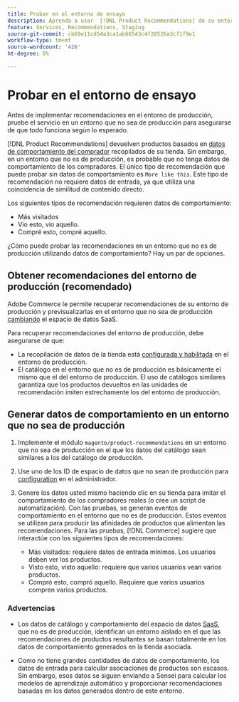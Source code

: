 ```yaml
---
title: Probar en el entorno de ensayo
description: Aprenda a usar  [!DNL Product Recommendations] de su entorno de producción en su entorno de ensayo con fines de prueba.
feature: Services, Recommendations, Staging
source-git-commit: cb69e11cd54a3ca1ab66543c4f28526a3cf1f9e1
workflow-type: tm+mt
source-wordcount: '426'
ht-degree: 0%

---
```


# Probar en el entorno de ensayo

Antes de implementar recomendaciones en el entorno de producción, pruebe el servicio en un entorno que no sea de producción para asegurarse de que todo funciona según lo esperado.

[!DNL Product Recommendations] devuelven productos basados en [datos de comportamiento del comprador](events.md) recopilados de su tienda. Sin embargo, en un entorno que no es de producción, es probable que no tenga datos de comportamiento de los compradores. El único tipo de recomendación que puede probar sin datos de comportamiento es `More like this`. Este tipo de recomendación no requiere datos de entrada, ya que utiliza una coincidencia de similitud de contenido directo.

Los siguientes tipos de recomendación requieren datos de comportamiento:

- Más visitados
- Vio esto, vio aquello.
- Compré esto, compré aquello.

¿Cómo puede probar las recomendaciones en un entorno que no es de producción utilizando datos de comportamiento? Hay un par de opciones.

## Obtener recomendaciones del entorno de producción (recomendado)

Adobe Commerce le permite recuperar recomendaciones de su entorno de producción y previsualizarlas en el entorno que no sea de producción [cambiando](settings.md) el espacio de datos SaaS.

Para recuperar recomendaciones del entorno de producción, debe asegurarse de que:

- La recopilación de datos de la tienda está [configurada y habilitada](install-configure.md) en el entorno de producción.
- El catálogo en el entorno que no es de producción es básicamente el mismo que el del entorno de producción. El uso de catálogos similares garantiza que los productos devueltos en las unidades de recomendación imiten estrechamente los del entorno de producción.

## Generar datos de comportamiento en un entorno que no sea de producción

1. Implemente el módulo `magento/product-recommendations` en un entorno que no sea de producción en el que los datos del catálogo sean similares a los del catálogo de producción.

1. Use uno de los ID de espacio de datos que no sean de producción para [configuration](../landing/saas.md#saas-configuration) en el administrador.

1. Genere los datos usted mismo haciendo clic en su tienda para imitar el comportamiento de los compradores reales (o cree un script de automatización). Con las pruebas, se generan eventos de comportamiento en el entorno que no es de producción. Estos eventos se utilizan para producir las afinidades de productos que alimentan las recomendaciones. Para las pruebas, [!DNL Commerce] sugiere que interactúe con los siguientes tipos de recomendaciones:

   - Más visitados: requiere datos de entrada mínimos. Los usuarios deben ver los productos.
   - Visto esto, visto aquello: requiere que varios usuarios vean varios productos.
   - Compró esto, compró aquello. Requiere que varios usuarios compren varios productos.

### Advertencias

- Los datos de catálogo y comportamiento del espacio de datos [SaaS](../landing/saas.md#saas-configuration), que no es de producción, identifican un entorno aislado en el que las recomendaciones de productos resultantes se basan totalmente en los datos de comportamiento generados en la tienda asociada.

- Como no tiene grandes cantidades de datos de comportamiento, los datos de entrada para calcular asociaciones de productos son escasos. Sin embargo, esos datos se siguen enviando a Sensei para calcular los modelos de aprendizaje automático y proporcionar recomendaciones basadas en los datos generados dentro de este entorno.
